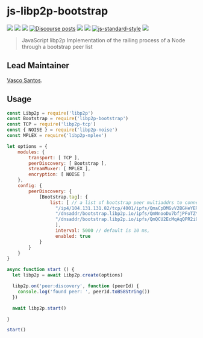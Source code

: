 js-libp2p-bootstrap
=================

[![](https://img.shields.io/badge/made%20by-Protocol%20Labs-blue.svg?style=flat-square)](http://protocol.ai)
[![](https://img.shields.io/badge/project-libp2p-yellow.svg?style=flat-square)](http://libp2p.io/)
[![](https://img.shields.io/badge/freenode-%23libp2p-yellow.svg?style=flat-square)](http://webchat.freenode.net/?channels=%23libp2p)
[![Discourse posts](https://img.shields.io/discourse/https/discuss.libp2p.io/posts.svg)](https://discuss.libp2p.io)
[![](https://img.shields.io/codecov/c/github/libp2p/js-libp2p-bootstrap.svg?style=flat-square)](https://codecov.io/gh/libp2p/js-libp2p-bootstrap)
[![](https://img.shields.io/travis/libp2p/js-libp2p-bootstrap.svg?style=flat-square)](https://travis-ci.com/libp2p/js-libp2p-bootstrap)
[![js-standard-style](https://img.shields.io/badge/code%20style-standard-brightgreen.svg?style=flat-square)](https://github.com/feross/standard)
![](https://img.shields.io/badge/Node.js-%3E%3D14.0.0-orange.svg?style=flat-square)

> JavaScript libp2p Implementation of the railing process of a Node through a bootstrap peer list

## Lead Maintainer

[Vasco Santos](https://github.com/vasco-santos).

## Usage

```JavaScript
const Libp2p = require('libp2p')
const Bootstrap = require('libp2p-bootstrap')
const TCP = require('libp2p-tcp')
const { NOISE } = require('libp2p-noise')
const MPLEX = require('libp2p-mplex')

let options = {
    modules: {
        transport: [ TCP ],
        peerDiscovery: [ Bootstrap ],
        streamMuxer: [ MPLEX ],
        encryption: [ NOISE ]
    },
    config: {
        peerDiscovery: {
            [Bootstrap.tag]: {
                list: [ // a list of bootstrap peer multiaddrs to connect to on node startup
                  "/ip4/104.131.131.82/tcp/4001/ipfs/QmaCpDMGvV2BGHeYERUEnRQAwe3N8SzbUtfsmvsqQLuvuJ",
                  "/dnsaddr/bootstrap.libp2p.io/ipfs/QmNnooDu7bfjPFoTZYxMNLWUQJyrVwtbZg5gBMjTezGAJN",
                  "/dnsaddr/bootstrap.libp2p.io/ipfs/QmQCU2EcMqAqQPR2i9bChDtGNJchTbq5TbXJJ16u19uLTa" 
                  ],
                  interval: 5000 // default is 10 ms,
                  enabled: true
            }
        }
    }
}

async function start () {
  let libp2p = await Libp2p.create(options)

  libp2p.on('peer:discovery', function (peerId) {
    console.log('found peer: ', peerId.toB58String())
  })

  await libp2p.start()

}

start()
```
